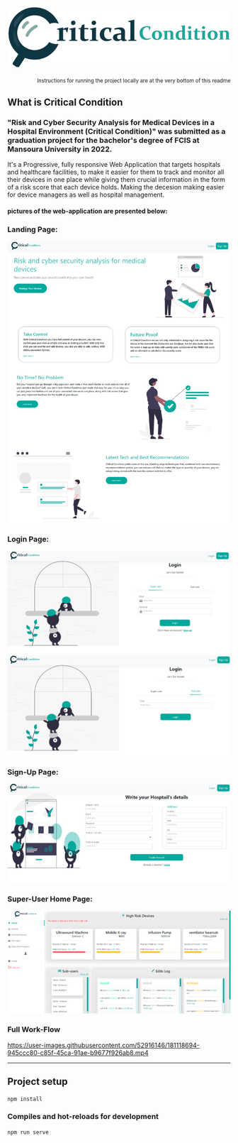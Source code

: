 <p align="center">
  <img width="600" src="Images/LandingLogo.png">
</p>

<p align="right">
  <sub>
    Instructions for running the project locally are at the very bottom of this readme
  </sub>
</p>
  
## What is Critical Condition
### "Risk and Cyber Security Analysis for Medical Devices in a Hospital Environment (Critical Condition)" was submitted as a graduation project for the bachelor's degree of FCIS at Mansoura University in 2022.
It's a Progressive, fully responsive Web Application that targets hospitals and healthcare facilities, to make it easier for them to track and monitor all their devices in one place while giving them crucial information in the form of a risk score that each device holds. Making the decesion making easier for device managers as well as hospital management.

#### pictures of the web-application are presented below: 

### Landing Page: 
![](Images/landing.png)

### Login Page: 
![](Images/login.png)
![](Images/login2.png)

### Sign-Up Page: 
![](Images/signup.png)

### Super-User Home Page: 
![](Images/superuserhome.png)

### Full Work-Flow 
https://user-images.githubusercontent.com/52916146/181118694-945ccc80-c85f-45ca-91ae-b9677f926ab8.mp4

<hr />

## Project setup

```
npm install
```

### Compiles and hot-reloads for development
```
npm run serve
```

